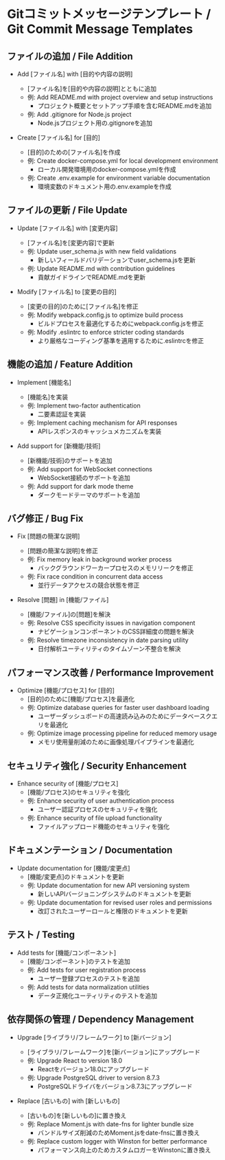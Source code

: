 # Gitコミットメッセージテンプレート / Git Commit Message Templates

## ファイルの追加 / File Addition

* Add [ファイル名] with [目的や内容の説明]
  - [ファイル名]を[目的や内容の説明]とともに追加
  - 例: Add README.md with project overview and setup instructions
    - プロジェクト概要とセットアップ手順を含むREADME.mdを追加
  - 例: Add .gitignore for Node.js project
    - Node.jsプロジェクト用の.gitignoreを追加

* Create [ファイル名] for [目的]
  - [目的]のための[ファイル名]を作成
  - 例: Create docker-compose.yml for local development environment
    - ローカル開発環境用のdocker-compose.ymlを作成
  - 例: Create .env.example for environment variable documentation
    - 環境変数のドキュメント用の.env.exampleを作成

## ファイルの更新 / File Update

* Update [ファイル名] with [変更内容]
  - [ファイル名]を[変更内容]で更新
  - 例: Update user_schema.js with new field validations
    - 新しいフィールドバリデーションでuser_schema.jsを更新
  - 例: Update README.md with contribution guidelines
    - 貢献ガイドラインでREADME.mdを更新

* Modify [ファイル名] to [変更の目的]
  - [変更の目的]のために[ファイル名]を修正
  - 例: Modify webpack.config.js to optimize build process
    - ビルドプロセスを最適化するためにwebpack.config.jsを修正
  - 例: Modify .eslintrc to enforce stricter coding standards
    - より厳格なコーディング基準を適用するために.eslintrcを修正

## 機能の追加 / Feature Addition

* Implement [機能名]
  - [機能名]を実装
  - 例: Implement two-factor authentication
    - 二要素認証を実装
  - 例: Implement caching mechanism for API responses
    - APIレスポンスのキャッシュメカニズムを実装

* Add support for [新機能/技術]
  - [新機能/技術]のサポートを追加
  - 例: Add support for WebSocket connections
    - WebSocket接続のサポートを追加
  - 例: Add support for dark mode theme
    - ダークモードテーマのサポートを追加

## バグ修正 / Bug Fix

* Fix [問題の簡潔な説明]
  - [問題の簡潔な説明]を修正
  - 例: Fix memory leak in background worker process
    - バックグラウンドワーカープロセスのメモリリークを修正
  - 例: Fix race condition in concurrent data access
    - 並行データアクセスの競合状態を修正

* Resolve [問題] in [機能/ファイル]
  - [機能/ファイル]の[問題]を解決
  - 例: Resolve CSS specificity issues in navigation component
    - ナビゲーションコンポーネントのCSS詳細度の問題を解決
  - 例: Resolve timezone inconsistency in date parsing utility
    - 日付解析ユーティリティのタイムゾーン不整合を解決

## パフォーマンス改善 / Performance Improvement

* Optimize [機能/プロセス] for [目的]
  - [目的]のために[機能/プロセス]を最適化
  - 例: Optimize database queries for faster user dashboard loading
    - ユーザーダッシュボードの高速読み込みのためにデータベースクエリを最適化
  - 例: Optimize image processing pipeline for reduced memory usage
    - メモリ使用量削減のために画像処理パイプラインを最適化

## セキュリティ強化 / Security Enhancement

* Enhance security of [機能/プロセス]
  - [機能/プロセス]のセキュリティを強化
  - 例: Enhance security of user authentication process
    - ユーザー認証プロセスのセキュリティを強化
  - 例: Enhance security of file upload functionality
    - ファイルアップロード機能のセキュリティを強化

## ドキュメンテーション / Documentation

* Update documentation for [機能/変更点]
  - [機能/変更点]のドキュメントを更新
  - 例: Update documentation for new API versioning system
    - 新しいAPIバージョニングシステムのドキュメントを更新
  - 例: Update documentation for revised user roles and permissions
    - 改訂されたユーザーロールと権限のドキュメントを更新

## テスト / Testing

* Add tests for [機能/コンポーネント]
  - [機能/コンポーネント]のテストを追加
  - 例: Add tests for user registration process
    - ユーザー登録プロセスのテストを追加
  - 例: Add tests for data normalization utilities
    - データ正規化ユーティリティのテストを追加

## 依存関係の管理 / Dependency Management

* Upgrade [ライブラリ/フレームワーク] to [新バージョン]
  - [ライブラリ/フレームワーク]を[新バージョン]にアップグレード
  - 例: Upgrade React to version 18.0
    - Reactをバージョン18.0にアップグレード
  - 例: Upgrade PostgreSQL driver to version 8.7.3
    - PostgreSQLドライバをバージョン8.7.3にアップグレード

* Replace [古いもの] with [新しいもの]
  - [古いもの]を[新しいもの]に置き換え
  - 例: Replace Moment.js with date-fns for lighter bundle size
    - バンドルサイズ削減のためMoment.jsをdate-fnsに置き換え
  - 例: Replace custom logger with Winston for better performance
    - パフォーマンス向上のためカスタムロガーをWinstonに置き換え
